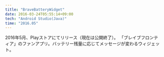 ```yaml
---
title: "BraveBatteryWidget"
date: 2016-03-24T05:55:14+09:00
tech: "Android Studio(Java)"
time: "2016.05"
---
```


2016年5月、Playストアにてリリース（現在は公開終了）。
「ブレイブフロンティア」のファンアプリ。バッテリー残量に応じてメッセージが変わるウィジェット。